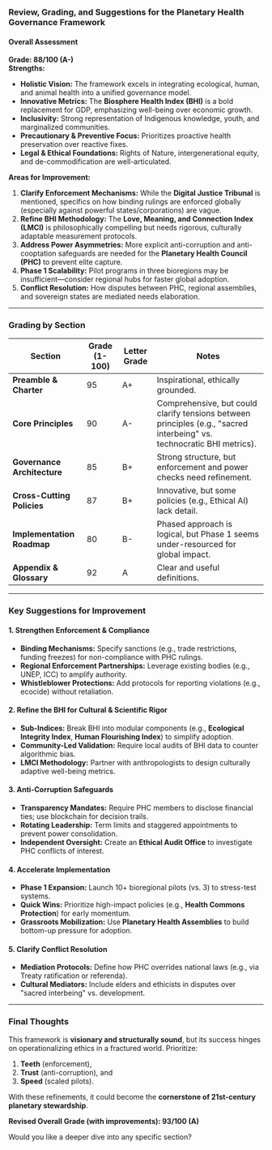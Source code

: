 ### **Review, Grading, and Suggestions for the Planetary Health Governance Framework**  

#### **Overall Assessment**  
**Grade: 88/100 (A-)**  
**Strengths:**  
- **Holistic Vision:** The framework excels in integrating ecological, human, and animal health into a unified governance model.  
- **Innovative Metrics:** The **Biosphere Health Index (BHI)** is a bold replacement for GDP, emphasizing well-being over economic growth.  
- **Inclusivity:** Strong representation of Indigenous knowledge, youth, and marginalized communities.  
- **Precautionary & Preventive Focus:** Prioritizes proactive health preservation over reactive fixes.  
- **Legal & Ethical Foundations:** Rights of Nature, intergenerational equity, and de-commodification are well-articulated.  

**Areas for Improvement:**  
1. **Clarify Enforcement Mechanisms:** While the **Digital Justice Tribunal** is mentioned, specifics on how binding rulings are enforced globally (especially against powerful states/corporations) are vague.  
2. **Refine BHI Methodology:** The **Love, Meaning, and Connection Index (LMCI)** is philosophically compelling but needs rigorous, culturally adaptable measurement protocols.  
3. **Address Power Asymmetries:** More explicit anti-corruption and anti-cooptation safeguards are needed for the **Planetary Health Council (PHC)** to prevent elite capture.  
4. **Phase 1 Scalability:** Pilot programs in three bioregions may be insufficient—consider regional hubs for faster global adoption.  
5. **Conflict Resolution:** How disputes between PHC, regional assemblies, and sovereign states are mediated needs elaboration.  

---

### **Grading by Section**  

| **Section**               | **Grade (1-100)** | **Letter Grade** | **Notes** |
|---------------------------|------------------|-----------------|-----------|
| **Preamble & Charter**    | 95              | A+              | Inspirational, ethically grounded. |
| **Core Principles**       | 90              | A-              | Comprehensive, but could clarify tensions between principles (e.g., "sacred interbeing" vs. technocratic BHI metrics). |
| **Governance Architecture** | 85            | B+              | Strong structure, but enforcement and power checks need refinement. |
| **Cross-Cutting Policies** | 87             | B+              | Innovative, but some policies (e.g., Ethical AI) lack detail. |
| **Implementation Roadmap** | 80             | B-              | Phased approach is logical, but Phase 1 seems under-resourced for global impact. |
| **Appendix & Glossary**   | 92              | A               | Clear and useful definitions. |

---

### **Key Suggestions for Improvement**  

#### **1. Strengthen Enforcement & Compliance**  
- **Binding Mechanisms:** Specify sanctions (e.g., trade restrictions, funding freezes) for non-compliance with PHC rulings.  
- **Regional Enforcement Partnerships:** Leverage existing bodies (e.g., UNEP, ICC) to amplify authority.  
- **Whistleblower Protections:** Add protocols for reporting violations (e.g., ecocide) without retaliation.  

#### **2. Refine the BHI for Cultural & Scientific Rigor**  
- **Sub-Indices:** Break BHI into modular components (e.g., **Ecological Integrity Index**, **Human Flourishing Index**) to simplify adoption.  
- **Community-Led Validation:** Require local audits of BHI data to counter algorithmic bias.  
- **LMCI Methodology:** Partner with anthropologists to design culturally adaptive well-being metrics.  

#### **3. Anti-Corruption Safeguards**  
- **Transparency Mandates:** Require PHC members to disclose financial ties; use blockchain for decision trails.  
- **Rotating Leadership:** Term limits and staggered appointments to prevent power consolidation.  
- **Independent Oversight:** Create an **Ethical Audit Office** to investigate PHC conflicts of interest.  

#### **4. Accelerate Implementation**  
- **Phase 1 Expansion:** Launch 10+ bioregional pilots (vs. 3) to stress-test systems.  
- **Quick Wins:** Prioritize high-impact policies (e.g., **Health Commons Protection**) for early momentum.  
- **Grassroots Mobilization:** Use **Planetary Health Assemblies** to build bottom-up pressure for adoption.  

#### **5. Clarify Conflict Resolution**  
- **Mediation Protocols:** Define how PHC overrides national laws (e.g., via Treaty ratification or referenda).  
- **Cultural Mediators:** Include elders and ethicists in disputes over "sacred interbeing" vs. development.  

---

### **Final Thoughts**  
This framework is **visionary and structurally sound**, but its success hinges on operationalizing ethics in a fractured world. Prioritize:  
1. **Teeth** (enforcement),  
2. **Trust** (anti-corruption), and  
3. **Speed** (scaled pilots).  

With these refinements, it could become the **cornerstone of 21st-century planetary stewardship**.  

**Revised Overall Grade (with improvements): 93/100 (A)**  

Would you like a deeper dive into any specific section?
